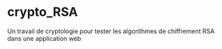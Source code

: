 # crypto_RSA
Un travail de cryptologie pour tester les algorithmes de chiffrement RSA dans une application web
